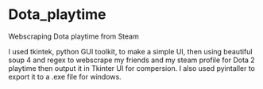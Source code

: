 # Dota_playtime
Webscraping Dota playtime from Steam


I used tkintek, python GUI toolkit, to make a simple UI, then using beautiful soup 4 and regex to webscrape my friends and my steam profile for Dota 2 playtime then output it in Tkinter UI for compersion.
I also used pyintaller to export it to a .exe file for windows.
